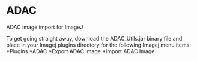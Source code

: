 # ADAC
ADAC image import for ImageJ

To get going straight away, download the ADAC_Utils.jar binary file and place in your Imagej plugins directory for the following Imagej menu items:
*Plugins
 *ADAC
  *Export ADAC Image
  *Import ADAC Image
